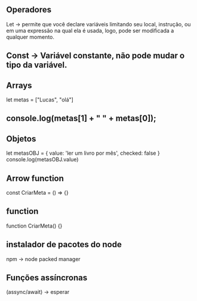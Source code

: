 ## Operadores
Let -> permite que você declare variáveis limitando seu local, instrução,
ou em uma expressão na qual ela é usada, logo, pode ser modificada a qualquer momento.

Const -> Variável constante, não pode mudar o tipo da variável.
------------------------------------------------------------------------
## Arrays
let metas = ["Lucas", "olá"]

console.log(metas[1] + " " + metas[0]);
------------------------------------------------------------------------
## Objetos

let metasOBJ = {
    value: 'ler um livro por mês',
    checked: false
}
console.log(metasOBJ.value)

## Arrow function
const CriarMeta = () => {}

## function
function CriarMeta() {}

## instalador de pacotes do node
npm -> node packed manager

## Funções assíncronas 
(assync/await) -> esperar